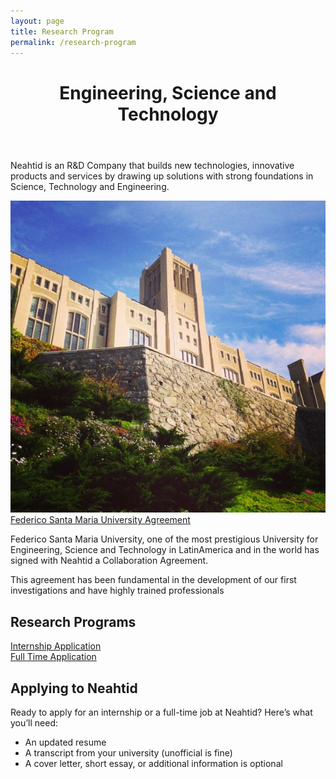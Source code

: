 ```yaml
---
layout: page
title: Research Program
permalink: /research-program
---
```

<!-- first section -->
<header class="headblock research-1">
	<h1>Engineering, Science and Technology</h1>
</header>
<section class="research-2">
	<div class="container">
		<div class="row">
			<div class="col-12 col-md-6">
				<p class="text-center">Neahtid is an R&D Company that builds new technologies, innovative products and services by drawing up solutions with strong foundations in Science, Technology and Engineering.</p>
				<div class="research-3">
					<div class="row">
						<div class="col-12 col-md-4 flex-container">
							<img src="assets/img/neahtid-photo-992102.png" alt="Federico Santa Maria University">
						</div>
						<div class="col-12 col-md-8 mt-3 text-center">
							<a class="ha" href="http://www.noticias.usm.cl/2017/08/07/acuerdo-entre-la-usm-y-empresa-neahtid-permitira-que-alumnos-desarrollen-tecnologias-inalambricas/" target="_blank">Federico Santa Maria University Agreement</a>
							<p>Federico Santa Maria University, one of the most prestigious University for Engineering, Science and Technology in LatinAmerica and in the world has signed with Neahtid a Collaboration Agreement.</p>
							<p>This agreement has been fundamental in the development of our first investigations and have highly trained professionals</p>
						</div>
					</div>
				</div>
			</div>
			<div class="col-12 col-md-6 mt-3">
				<div class="contact-badge research">
					<h2>Research Programs</h2>
				</div>
				<div class="flex-btn-container container">
					<div class="row">
						<div class="col-12 col-md-6 text-center mt-1 mb-1">
							<a class="btn btn-success" href="https://goo.gl/forms/KymqcRJKFebiGfaJ3" target="_blank">Internship Application</a>
						</div>
						<div class="col-12 col-md-6 text-center mt-1 mb-1">
							<a class="btn btn-info" href="https://goo.gl/forms/wJCzyBT6n0PDMShl1" target="_blank">Full Time Application</a>
						</div>
					</div>
				</div>
				<div class="container">
					<h1>Applying to Neahtid</h1>
					<p>Ready to apply for an internship or a full-time job at Neahtid? Here’s what you’ll need:</p>
					<ul>
						<li>An updated resume</li>
						<li>A transcript from your university (unofficial is fine)</li>
						<li>A cover letter, short essay, or additional information is optional</li>
					</ul>
					<!--h2>Focus on your resume</h2>
					<p>Your resume is the first piece of information we’ll see about you. Here’s how to highlight your achievements:</p>
					<ul>
						<li>Align your skills and experience with the internship or job description</li>
						<li>Be specific about projects you’ve worked on or managed. What was the outcome? How did you measure success?</li>
						<li>If you’ve had a leadership role in a volunteer organization or at a part-time job, tell us about it. How big was the team? What was the scope of your work?</li>
						<li>Include your GPA, as well as school-related projects or coursework that demonstrate relevant skills and knowledge</li>
						<li>Keep it short: Aim for one page. If there’s additional information we need during the hiring process, (like a portfolio), your recruiter will work with you to collect it</li>
					</ul>
					<h2>Prepare for the interview process</h2>
					<ul>
						<li>Next step is a series of interviews—which may be on the phone, via video conference, or in person</li>
						<li>Structure your interview answers: It’s important to show how you arrive at a solution, so think out loud</li>
					</ul>
					<p>Helpful questions to think about as you prepare:</p>
					<ul>
						<li>How do you work best, both as an individual and as part of a team?</li>
						<li>What challenges have you faced at school or at work and how did you overcome them?</li>
						<li>Which of your skills or experiences would be assets in the role and why?</li>
					</ul>
					<p>If you don’t understand a question, ask your interviewers for clarification and take the time you need with responses.</p-->
				</div>
			</div>
		</div>
	</div>
</section>
